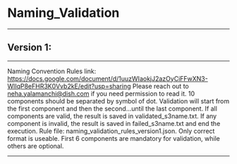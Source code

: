 # Naming_Validation
___

## Version 1:
___
Naming Convention Rules link: https://docs.google.com/document/d/1uuzWIaokjJ2azOyCiFFwXN3-WlIqP8eFHR3K0Vvb2kE/edit?usp=sharing
Please reach out to neha.yalamanchi@dish.com if you need permission to read it.
10 components should be separated by symbol of dot. Validation will start from the first component and then the second...until the last component. If all components are valid, the result is saved in validated_s3name.txt. If any component is invalid, the result is saved in failed_s3name.txt and end the execution.
Rule file: naming_validation_rules_version1.json.
Only correct format is useable.
First 6 components are mandatory for validation, while others are optional.
___

